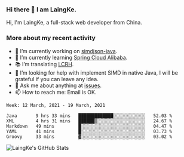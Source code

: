 ### Hi there 👋 I am LaingKe.

Hi, I'm LaingKe, a full-stack web developer from China.

### More about my recent activity

- 🔭 I’m currently working on [simdjson-java](https://github.com/laingke/simdjson-java).
- 🌱 I’m currently learning [Spring Cloud Alibaba](https://github.com/alibaba/spring-cloud-alibaba).
- :books: I’m translating [LCRH](https://github.com/LCTT/LCRH).
- 🤔 I’m looking for help with implement SIMD in native Java, I will be grateful if you can leave any idea.
- 💬 Ask me about anything at [issues](https://github.com/laingke/laingke/issues).
- 📫 How to reach me: Email is OK.

<!--START_SECTION:waka-->
```text
Week: 12 March, 2021 - 19 March, 2021

Java       9 hrs 33 mins   █████████████░░░░░░░░░░░░   52.03 % 
XML        4 hrs 31 mins   ██████▒░░░░░░░░░░░░░░░░░░   24.67 % 
Markdown   49 mins         █░░░░░░░░░░░░░░░░░░░░░░░░   04.47 % 
YAML       41 mins         █░░░░░░░░░░░░░░░░░░░░░░░░   03.73 % 
Groovy     33 mins         ▓░░░░░░░░░░░░░░░░░░░░░░░░   03.02 % 
```
<!--END_SECTION:waka-->

![LaingKe's GitHub Stats](https://github-readme-stats.vercel.app/api?username=laingke&show_icons=true&theme=nightowl&count_private=true)
